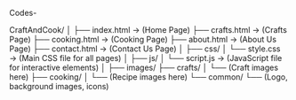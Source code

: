 Codes-

CraftAndCook/
│
├── index.html         → (Home Page)
├── crafts.html        → (Crafts Page)
├── cooking.html       → (Cooking Page)
├── about.html         → (About Us Page)
├── contact.html       → (Contact Us Page)
│
├── css/
│   └── style.css      → (Main CSS file for all pages)
│
├── js/
│   └── script.js      → (JavaScript file for interactive elements)
│
├── images/
   ├── crafts/
   │   └── (Craft images here)
   ├── cooking/
   │   └── (Recipe images here)
   └── common/
       └── (Logo, background images, icons)
